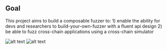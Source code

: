## Goal
This project aims to build a composable fuzzer to:
    1) enable the ability for devs and researchers to build-your-own-fuzzer with a fluent api design
    2) be able to fuzz cross-chain applications using a cross-chain simulator

![alt text](https://github.com/lhymmEU/blockchain_fuzzer/blob/main/roadmap.drawio.png?raw=true)
![alt text](https://github.com/lhymmEU/blockchain_fuzzer/blob/main/cross_chain_composable_fuzzer_architecture.drawio.png?raw=true)
